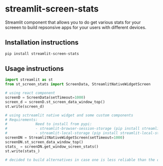 # streamlit-screen-stats

Streamlit component that allows you to do get various stats for your screeen to build repsonsive apps for your users with different devices.

## Installation instructions

```sh
pip install streamlit-screen-stats
```

## Usage instructions

```python
import streamlit as st
from st_screen_stats import ScreenData, StreamlitNativeWidgetScreen

# using react component
screenD = ScreenData(setTimeout=1000)
screen_d = screenD.st_screen_data_window_top()
st.write(screen_d)

# using sctreamlit native widget and some custom components
# Requirements:
#             Need to install from pypi:
#             - streamlit-browser-session-storage (pip install streamlit-browser-session-storage)
#             - streamlit-local-storage (pip install streamlit-local-storage)
screenDN = StreamlitNativeWidgetScreen(setTimeout=1000)
screenDN.st_screen_data_window_top()
stats_ = screenDN.get_window_screen_stats()
st.write(stats_)

# decided to build alternatives in case one is less reliable than the other. 

```
